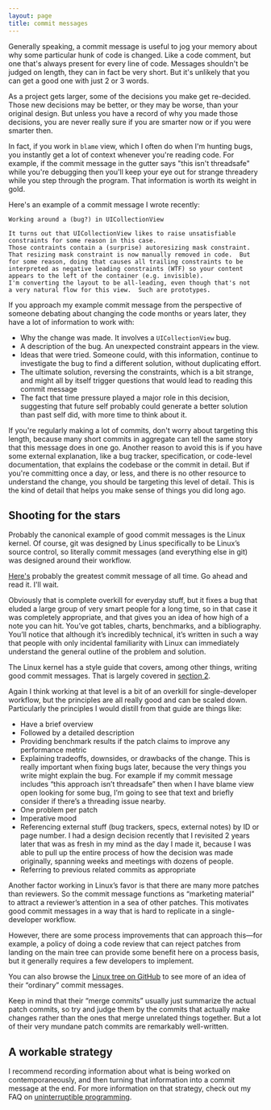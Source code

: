 ```yaml
---
layout: page
title: commit messages
---
```


Generally speaking, a commit message is useful to jog your memory about why some particular hunk of code is changed. Like a code comment, but one that's always present for every line of code. Messages shouldn't be judged on length, they can in fact be very short. But it's unlikely that you can get a good one with just 2 or 3 words.

As a project gets larger, some of the decisions you make get re-decided. Those new decisions may be better, or they may be worse, than your original design. But unless you have a record of why you made those decisions, you are never really sure if you are smarter now or if you were smarter then.

In fact, if you work in `blame` view, which I often do when I'm hunting bugs, you instantly get a lot of context whenever you're reading code.  For example, if the commit message in the gutter says "this isn't threadsafe" while you're debugging then you'll keep your eye out for strange threadery while you step through the program.  That information is worth its weight in gold.

Here's an example of a commit message I wrote recently:

```
Working around a (bug?) in UICollectionView

It turns out that UICollectionView likes to raise unsatisfiable 
constraints for some reason in this case.
Those contraints contain a (surprise) autoresizing mask constraint.
That resizing mask constraint is now manually removed in code.  But 
for some reason, doing that causes all trailing constraints to be 
interpreted as negative leading constraints (WTF) so your content 
appears to the left of the container (e.g. invisible).
I'm converting the layout to be all-leading, even though that's not 
a very natural flow for this view.  Such are prototypes.  
```

If you approach my example commit message from the perspective of someone debating about changing the code months or years later, they have a lot of information to work with:

* Why the change was made.  It involves a `UICollectionView` bug.
* A description of the bug.  An unexpected constraint appears in the view.
* Ideas that were tried.  Someone could, with this information, continue to investigate the bug to find a different solution, without duplicating effort.
* The ultimate solution, reversing the constraints, which is a bit strange, and might all by itself trigger questions that would lead to reading this commit message
* The fact that time pressure played a major role in this decision, suggesting that future self probably could generate a better solution than past self did, with more time to think about it.

If you're regularly making a lot of commits, don't worry about targeting this length, because many short commits in aggregate can tell the same story that this message does in one go.  Another reason to avoid this is if you have some external explanation, like a bug tracker, specification, or code-level documentation, that explains the codebase or the commit in detail.  But if you're committing once a day, or less, and there is no other resource to understand the change, you should be targeting this level of detail.  This is the kind of detail that helps you make sense of things you did long ago.

## Shooting for the stars

Probably the canonical example of good commit messages is the Linux kernel.  Of course, git was designed by Linus specifically to be Linux’s source control, so literally commit messages (and everything else in git) was designed around their workflow.

[Here's](http://git.kernel.org/cgit/linux/kernel/git/stable/linux-stable.git/commit/?id=e11da5b4fdf01d71d73c21cb92b00595b917d7fd) probably the greatest commit message of all time.  Go ahead and read it.  I'll wait.

Obviously that is complete overkill for everyday stuff, but it fixes a bug that eluded a large group of very smart people for a long time, so in that case it was completely appropriate, and that gives you an idea of how high of a note you can hit.  You’ve got tables, charts, benchmarks, and a bibliography.  You’ll notice that although it’s incredibly technical, it’s written in such a way that people with only incidental familiarity with Linux can immediately understand the general outline of the problem and solution.

The Linux kernel has a style guide that covers, among other things, writing good commit messages.  That is largely covered in [section 2](http://git.kernel.org/cgit/linux/kernel/git/torvalds/linux.git/tree/Documentation/SubmittingPatches?id=HEAD).

Again I think working at that level is a bit of an overkill for single-developer workflow, but the principles are all really good and can be scaled down. Particularly the principles I would distill from that guide are things like:

* Have a brief overview
* Followed by a detailed description
* Providing benchmark results if the patch claims to improve any performance metric
* Explaining tradeoffs, downsides, or drawbacks of the change.  This is really important when fixing bugs later, because the very things you write might explain the bug.  For example if my commit message includes “this approach isn’t threadsafe” then when I have blame view open looking for some bug, I’m going to see that text and briefly consider if there’s a threading issue nearby.
* One problem per patch
* Imperative mood
* Referencing external stuff (bug trackers, specs, external notes) by ID or page number.  I had a design decision recently that I revisited 2 years later that was as fresh in my mind as the day I made it, because I was able to pull up the entire process of how the decision was made originally, spanning weeks and meetings with dozens of people.
* Referring to previous related commits as appropriate

Another factor working in Linux’s favor is that there are many more patches than reviewers.  So the commit message functions as “marketing material” to attract a reviewer’s attention in a sea of other patches.  This motivates good commit messages in a way that is hard to replicate in a single-developer workflow.

However, there are some process improvements that can approach this—for example, a policy of doing a code review that can reject patches from landing on the main tree can provide some benefit here on a process basis, but it generally requires a few developers to implement.

You can also browse the [Linux tree on GitHub](https://github.com/torvalds/linux/commits/master) to see more of an idea of their “ordinary” commit messages.

Keep in mind that their “merge commits” usually just summarize the actual patch commits, so try and judge them by the commits that actually make changes rather than the ones that merge unrelated things together.  But a lot of their very mundane patch commits are remarkably well-written.

## A workable strategy

I recommend recording information about what is being worked on contemporaneously, and then turning that information into a commit message at the end.  For more information on that strategy, check out my FAQ on [uninterruptible programming](/uninterruptible_programming_supply/).